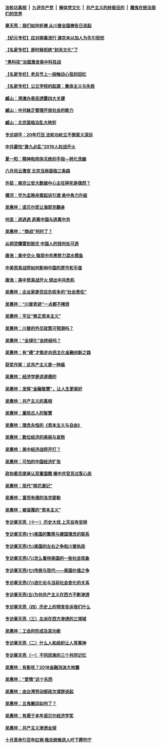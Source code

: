 

####  [法轮功真相](../../../../basic/blob/master/README.md?t=06212202) &nbsp;|&nbsp; [九评共产党](../../../../9ping.md/blob/master/README.md?t=06212202) &nbsp;|&nbsp; [解体党文化](../../../../jtdwh.md/blob/master/README.md?t=06212202)  &nbsp;|&nbsp; [共产主义的终极目的](../../../../gczydzjmd.md/blob/master/README.md?t=06212202) &nbsp;|&nbsp; [魔鬼在统治我们的世界](../../../../mgztzwmdsj.md/blob/master/README.md?t=06212202) 

#### [章天亮：我们如何祈祷 从川普全国祷告日说起](../pages/nsc423/n11944627.md?t=06212202) 

#### [【纪元专栏】应对病毒流行 渥京未以加人为先引担忧](../pages/nsc423/n11875714.md?t=06212202) 

#### [【名家专栏】是时候拒绝“封杀文化”了](../pages/nsc423/n11814093.md?t=06212202) 

#### [“黑科技”治国激发美中科技战](../pages/nsc423/n11638056.md?t=06212202) 

#### [【名家专栏】老兵节上一段触动心弦的回忆](../pages/nsc423/n11646016.md?t=06212202) 

#### [【名家专栏】公立学校的起源：集体主义与失败](../pages/nsc423/n11601833.md?t=06212202) 

#### [臧山：港澳办表态透露四大关键](../pages/nsc423/n11421628.md?t=06212202) 

#### [臧山：中共缺乏管理开放社会的能力](../pages/nsc423/n11407457.md?t=06212202) 

#### [臧山：北京面临治乱大转折](../pages/nsc423/n11406895.md?t=06212202) 

#### [专访胡平：20年打压 法轮功屹立不倒意义深远](../pages/nsc423/n11398800.md?t=06212202) 

#### [中共最怕“逢九必乱”2019人权战开火](../pages/nsc423/n11385248.md?t=06212202) 

#### [夏一阳：精神和肉体灭绝的手段—转化洗脑](../pages/nsc423/n11368250.md?t=06212202) 

#### [六月风云激变 北京当局面临三条路](../pages/nsc423/n11313668.md?t=06212202) 

#### [许茹：南京公安大数据中心主任猝死是偶然？](../pages/nsc423/n11064744.md?t=06212202) 

#### [横河：华为孟晚舟案起诉引渡 美中角力升级](../pages/nsc423/n11027230.md?t=06212202) 

#### [吴惠林：诺贝尔奖让海耶克翻身](../pages/nsc423/n10890049.md?t=06212202) 

#### [何坚：逃逃逃 逃离中国与逃离中共](../pages/nsc423/n10592891.md?t=06212202) 

#### [吴惠林：“商战”何时了？](../pages/nsc423/n10573558.md?t=06212202) 

#### [从网贷爆雷到股灾 中国人的钱何处可逃](../pages/nsc423/n10572800.md?t=06212202) 

#### [唐浩：美中交火 隐现中共黑势力混水摸鱼](../pages/nsc423/n10544040.md?t=06212202) 

#### [中美贸易战将如何影响中国的房市和币值](../pages/nsc423/n10543697.md?t=06212202) 

#### [唐浩：美中贸易战开火 烧出中共危机](../pages/nsc423/n10540126.md?t=06212202) 

#### [吴惠林：企业家是否应负较多的“社会责任”](../pages/nsc423/n10535022.md?t=06212202) 

#### [吴惠林：“川普奇迹”一点都不稀奇](../pages/nsc423/n10512808.md?t=06212202) 

#### [吴惠林：平议“修正资本主义”](../pages/nsc423/n10495724.md?t=06212202) 

#### [吴惠林：川普的外交政策可预测吗？](../pages/nsc423/n10462387.md?t=06212202) 

#### [吴惠林：“全球化”会终结吗？](../pages/nsc423/n10452838.md?t=06212202) 

#### [吴惠林：有“德”才能走向民主化金融创新之路](../pages/nsc423/n10432292.md?t=06212202) 

#### [获奖作家：这共产主义是一种癌](../pages/nsc423/n10431541.md?t=06212202) 

#### [吴惠林：经济学是讲道德的](../pages/nsc423/n10398014.md?t=06212202) 

#### [吴惠林：发挥“金融智慧”，让人生更美好](../pages/nsc423/n10375019.md?t=06212202) 

#### [吴惠林：共产主义的真相](../pages/nsc423/n10351394.md?t=06212202) 

#### [吴惠林：重拾古人的智慧](../pages/nsc423/n10337691.md?t=06212202) 

#### [吴惠林：理念永恒的《资本主义与自由》](../pages/nsc423/n10316274.md?t=06212202) 

#### [吴惠林：数位经济的美丽与哀愁](../pages/nsc423/n10292946.md?t=06212202) 

#### [吴惠林：美中经济战将开打？](../pages/nsc423/n10258825.md?t=06212202) 

#### [吴惠林：可怕的中国经济扩张](../pages/nsc423/n10219147.md?t=06212202) 

#### [政协委员提承认双重国籍 揭中共官员过客心态](../pages/nsc423/n10208809.md?t=06212202) 

#### [吴惠林：现代“桃花源记”](../pages/nsc423/n10185234.md?t=06212202) 

#### [吴惠林：富而有德的洛克斐勒](../pages/nsc423/n10142264.md?t=06212202) 

#### [吴惠林：被诬蔑的“资本主义”](../pages/nsc423/n10124816.md?t=06212202) 

#### [专访章天亮（十一）历史大戏 上天自有安排](../pages/nsc423/n10094905.md?t=06212202) 

#### [专访章天亮(十)美国的繁荣与建国理念的联系](../pages/nsc423/n10094899.md?t=06212202) 

#### [专访章天亮(九)美国的左右之争和川普执政](../pages/nsc423/n10094889.md?t=06212202) 

#### [专访章天亮(八)怎么看待美国的一些社会现象](../pages/nsc423/n10094857.md?t=06212202) 

#### [专访章天亮(七)传统与现代——美国价值之争](../pages/nsc423/n10093140.md?t=06212202) 

#### [专访章天亮(六)进化论与当前社会变化的关系](../pages/nsc423/n10092036.md?t=06212202) 

#### [专访章天亮(五)为何共产主义在西方不断渗透](../pages/nsc423/n10083620.md?t=06212202) 

#### [专访章天亮（四）历史上的预言告诉我们什么](../pages/nsc423/n10083606.md?t=06212202) 

#### [专访章天亮（三）左派在西方渗透的三领域](../pages/nsc423/n10081115.md?t=06212202) 

#### [吴惠林：工会的形成及其功能](../pages/nsc423/n10080633.md?t=06212202) 

#### [专访章天亮（二）什么人和组织让人背离神](../pages/nsc423/n10076637.md?t=06212202) 

#### [专访章天亮（一）不同民族的三个共同记忆](../pages/nsc423/n10074188.md?t=06212202) 

#### [吴惠林：有影呒？2018金融泡沫大地震](../pages/nsc423/n10040534.md?t=06212202) 

#### [吴惠林：“爱情”这个东西](../pages/nsc423/n10019423.md?t=06212202) 

#### [吴惠林：由台湾劳动部政次请辞说起](../pages/nsc423/n9979679.md?t=06212202) 

#### [吴惠林：五鬼搬运如何了？](../pages/nsc423/n9925338.md?t=06212202) 

#### [吴惠林：有感于本年诺贝尔经济学奖](../pages/nsc423/n9871883.md?t=06212202) 

#### [吴惠林：共产主义渗透全球](../pages/nsc423/n9812748.md?t=06212202) 

#### [十月革命引百年红祸 俄总统候选人吁下葬列宁](../pages/nsc423/n9810182.md?t=06212202) 


